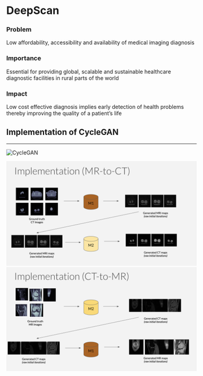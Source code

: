 # DeepScan 

### Problem  
Low affordability, accessibility and availability of medical imaging diagnosis 

### Importance 
Essential for providing global, scalable and sustainable healthcare  diagnostic facilities in rural parts of the world

### Impact 
Low cost effective diagnosis implies early detection of health problems thereby improving the quality of a  patient’s life

## Implementation of CycleGAN
--------------------------
![CycleGAN](s1.gif)


![Training1](ss1.png)
![Training2](ss2.png)

